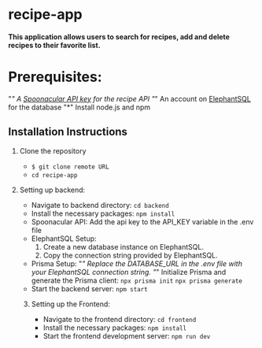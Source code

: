 # recipe-app
#### This application allows users to search for recipes, add and delete recipes to their favorite list.

# Prerequisites:
"*" A [Spoonacular API key](https://spoonacular.com/food-api) for the recipe API
"*" An account on [ElephantSQL ](https://www.elephantsql.com/) for the database
"*" Install node.js and npm

## Installation Instructions
1. Clone the repository
    *  `$ git clone remote URL`
    * `cd recipe-app`

2. Setting up backend:
   
   * Navigate to backend directory: `cd backend`
   * Install the necessary packages: `npm install`
   * Spoonacular API: Add the api key to the API_KEY variable in the .env file
   * ElephantSQL Setup:
        1. Create a new database instance on ElephantSQL.
        2. Copy the connection string provided by ElephantSQL.
   * Prisma Setup:
      "*" Replace the DATABASE_URL in the .env file with your ElephantSQL connection string.
      "*" Initialize Prisma and generate the Prisma client:
          `npx prisma init`
          `npx prisma generate`
    * Start the backend server:
          `npm start`

   3. Setting up the Frontend:

      * Navigate to the frontend directory:
         `cd frontend`
       * Install the necessary packages:
         `npm install`
       * Start the frontend development server:
          `npm run dev`